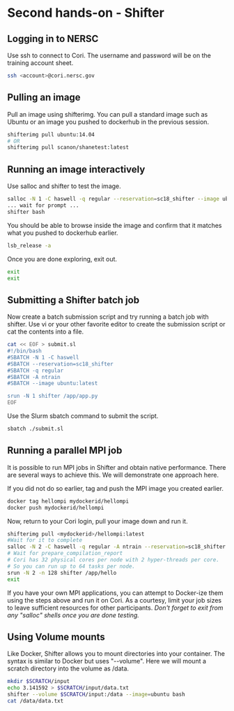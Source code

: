 # Second hands-on - Shifter

## Logging in to NERSC

Use ssh to connect to Cori.  The username and password will be on the training account sheet.

```bash
ssh <account>@cori.nersc.gov
```

## Pulling an image

Pull an image using shifterimg.  You can pull a standard image such as Ubuntu or an image you pushed to dockerhub in the previous session.

```bash
shifterimg pull ubuntu:14.04
# OR
shifterimg pull scanon/shanetest:latest
```

## Running an image interactively

Use salloc and shifter to test the image.

```bash
salloc -N 1 -C haswell -q regular --reservation=sc18_shifter --image ubuntu:14.04 -A ntrain
... wait for prompt ...
shifter bash
```

You should be able to browse inside the image and confirm that it matches what you pushed to dockerhub earlier.

```bash
lsb_release -a
```

Once you are done exploring, exit out.
```bash
exit
exit
```

## Submitting a Shifter batch job

Now create a batch submission script and try running a batch job with shifter.  Use vi or your other favorite editor to create the submission script or cat the contents into a file.

```bash
cat << EOF > submit.sl
#!/bin/bash
#SBATCH -N 1 -C haswell
#SBATCH --reservation=sc18_shifter
#SBATCH -q regular
#SBATCH -A ntrain
#SBATCH --image ubuntu:latest

srun -N 1 shifter /app/app.py
EOF
```
Use the Slurm sbatch command to submit the script.

```bash
sbatch ./submit.sl
```

## Running a parallel MPI job

It is possible to run MPI jobs in Shifter and obtain native performance.  There are several ways to achieve this. We will demonstrate one approach here.

If you did not do so earlier, tag and push the MPI image you created earlier.

```bash
docker tag hellompi mydockerid/hellompi
docker push mydockerid/hellompi
```

Now, return to your Cori login, pull your image down and run it.

```bash
shifterimg pull <mydockerid>/hellompi:latest
#Wait for it to complete
salloc -N 2 -C haswell -q regular -A ntrain --reservation=sc18_shifter --image <mydockerid>/hellompi:latest
# Wait for prepare_compilation_report
# Cori has 32 physical cores per node with 2 hyper-threads per core.  
# So you can run up to 64 tasks per node.
srun -N 2 -n 128 shifter /app/hello
exit
```

If you have your own MPI applications, you can attempt to Docker-ize them using the steps above and run it on Cori.  As a courtesy, limit your job sizes to leave sufficient resources for other participants.  _Don't forget to exit from any "salloc" shells once you are done testing._

## Using Volume mounts

Like Docker, Shifter allows you to mount directories into your container.
The syntax is similar to Docker but uses "--volume".  Here we will mount a
scratch directory into the volume as /data.

```bash
mkdir $SCRATCH/input
echo 3.141592 > $SCRATCH/input/data.txt
shifter --volume $SCRATCH/input:/data --image=ubuntu bash
cat /data/data.txt
```
